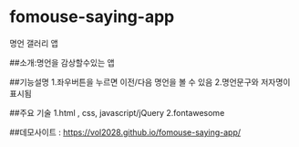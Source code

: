 # fomouse-saying-app
명언 갤러리 앱


##소개:명언을 감상할수있는 앱

##기능설명
1.좌우버튼을 누르면 이전/다음 명언을 볼 수 있음
2.명언문구와 저자명이 표시됨

##주요 기술
1.html , css, javascript/jQuery
2.fontawesome

##데모사이트 : https://vol2028.github.io/fomouse-saying-app/
